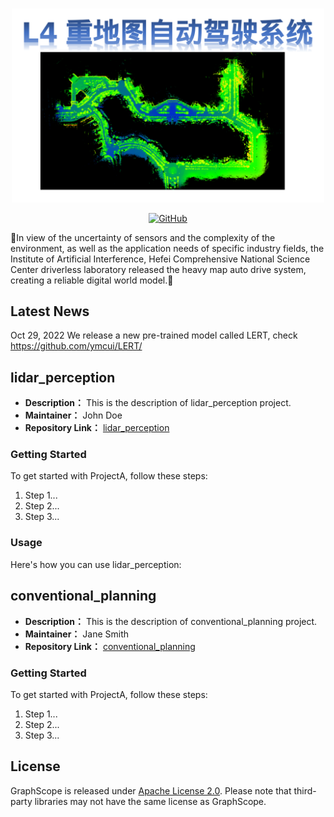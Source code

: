 <p align="center">
    <br>
    <img src="./pics/pic1.png" width="500"/>
    <br>
</p>
<p align="center">
    <a href="https://github.com/SonicAutoDrive/High_Automation/LICENSE">
        <img alt="GitHub" src="https://img.shields.io/github/license/ymcui/Chinese-Minority-PLM.svg?color=blue&style=flat-square">
    </a>
</p>


🎉In view of the uncertainty of sensors and the complexity of the environment, as well as the application needs of specific industry fields, the Institute of Artificial Interference, Hefei Comprehensive National Science Center driverless laboratory released the heavy map auto drive system, creating a reliable digital world model.🎉 

## Latest News
Oct 29, 2022 We release a new pre-trained model called LERT, check https://github.com/ymcui/LERT/

## lidar_perception

- **Description：** This is the description of lidar_perception project.
- **Maintainer：** John Doe
- **Repository Link：** [lidar_perception](https://github.com/SonicAutoDrive/High_Automation/lidar_perception)

### Getting Started
To get started with ProjectA, follow these steps:

1. Step 1...
2. Step 2...
3. Step 3...

### Usage

Here's how you can use lidar_perception:
## conventional_planning

- **Description：** This is the description of conventional_planning project.
- **Maintainer：** Jane Smith
- **Repository Link：** [conventional_planning](https://github.com/SonicAutoDrive/High_Automation/conventional_planning)

### Getting Started

To get started with ProjectA, follow these steps:

1. Step 1...
2. Step 2...
3. Step 3...

## License

GraphScope is released under [Apache License 2.0](https://www.apache.org/licenses/LICENSE-2.0). Please note that third-party libraries may not have the same license as GraphScope.
